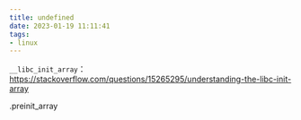 ```yaml
---
title: undefined
date: 2023-01-19 11:11:41
tags:
- linux
---
```


`__libc_init_array`：https://stackoverflow.com/questions/15265295/understanding-the-libc-init-array

.preinit_array 
